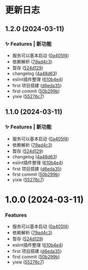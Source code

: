 # 更新日志 


## 1.2.0 (2024-03-11)


### ✨ Features | 新功能

* 服务可以基本启动 ([0a405f4](https://github.com/qqzhangyanhua/code-demo/commit/0a405f4cfcc6be9397b11ddfe66a342a877be3d6))
* 依赖解析 ([79ad4c3](https://github.com/qqzhangyanhua/code-demo/commit/79ad4c3c935b60769d47f74a1381c87e64e55be5))
* 暂存 ([524d129](https://github.com/qqzhangyanhua/code-demo/commit/524d129177612d723c8135b05a252a51c4e77261))
* changelog ([4a48d63](https://github.com/qqzhangyanhua/code-demo/commit/4a48d63aa73dd42622f6f9955896f376b39d8e6d))
* eslint插件整理 ([610b4e4](https://github.com/qqzhangyanhua/code-demo/commit/610b4e4abe867873a3f7d2af41960dc677d69cb5))
* first 项目搭建 ([d6eda35](https://github.com/qqzhangyanhua/code-demo/commit/d6eda355856b723e8699108e5efce278b843e718))
* first commit ([50b299b](https://github.com/qqzhangyanhua/code-demo/commit/50b299bbebc648bf3ec5c203e4028d7d8cb39738))
* yixie ([55276c7](https://github.com/qqzhangyanhua/code-demo/commit/55276c707a6fdb4b573648fb1a9a4758f2dacf72))

## 1.1.0 (2024-03-11)


### ✨ Features | 新功能

* 服务可以基本启动 ([0a405f4](https://github.com/qqzhangyanhua/code-demo/commit/0a405f4cfcc6be9397b11ddfe66a342a877be3d6))
* 依赖解析 ([79ad4c3](https://github.com/qqzhangyanhua/code-demo/commit/79ad4c3c935b60769d47f74a1381c87e64e55be5))
* 暂存 ([524d129](https://github.com/qqzhangyanhua/code-demo/commit/524d129177612d723c8135b05a252a51c4e77261))
* changelog ([4a48d63](https://github.com/qqzhangyanhua/code-demo/commit/4a48d63aa73dd42622f6f9955896f376b39d8e6d))
* eslint插件整理 ([610b4e4](https://github.com/qqzhangyanhua/code-demo/commit/610b4e4abe867873a3f7d2af41960dc677d69cb5))
* first 项目搭建 ([d6eda35](https://github.com/qqzhangyanhua/code-demo/commit/d6eda355856b723e8699108e5efce278b843e718))
* first commit ([50b299b](https://github.com/qqzhangyanhua/code-demo/commit/50b299bbebc648bf3ec5c203e4028d7d8cb39738))
* yixie ([55276c7](https://github.com/qqzhangyanhua/code-demo/commit/55276c707a6fdb4b573648fb1a9a4758f2dacf72))

# 1.0.0 (2024-03-11)


### Features

* 服务可以基本启动 ([0a405f4](https://github.com/qqzhangyanhua/code-demo/commit/0a405f4cfcc6be9397b11ddfe66a342a877be3d6))
* 依赖解析 ([79ad4c3](https://github.com/qqzhangyanhua/code-demo/commit/79ad4c3c935b60769d47f74a1381c87e64e55be5))
* 暂存 ([524d129](https://github.com/qqzhangyanhua/code-demo/commit/524d129177612d723c8135b05a252a51c4e77261))
* eslint插件整理 ([610b4e4](https://github.com/qqzhangyanhua/code-demo/commit/610b4e4abe867873a3f7d2af41960dc677d69cb5))
* first 项目搭建 ([d6eda35](https://github.com/qqzhangyanhua/code-demo/commit/d6eda355856b723e8699108e5efce278b843e718))
* first commit ([50b299b](https://github.com/qqzhangyanhua/code-demo/commit/50b299bbebc648bf3ec5c203e4028d7d8cb39738))
* yixie ([55276c7](https://github.com/qqzhangyanhua/code-demo/commit/55276c707a6fdb4b573648fb1a9a4758f2dacf72))
